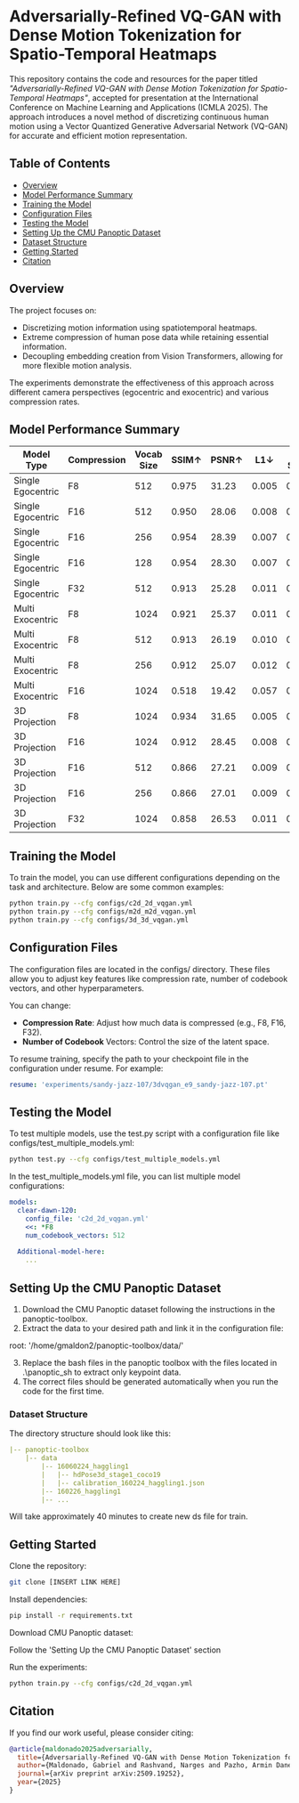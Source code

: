 # Adversarially-Refined VQ-GAN with Dense Motion Tokenization for Spatio-Temporal Heatmaps

This repository contains the code and resources for the paper titled *"Adversarially-Refined VQ-GAN with Dense Motion Tokenization for Spatio-Temporal Heatmaps"*, accepted for presentation at the International Conference on Machine Learning and Applications (ICMLA 2025). The approach introduces a novel method of discretizing continuous human motion using a Vector Quantized Generative Adversarial Network (VQ-GAN) for accurate and efficient motion representation.

## Table of Contents
- [Overview](#overview)
- [Model Performance Summary](#model-performance-summary)
- [Training the Model](#training-the-model)
- [Configuration Files](#configuration-files)
- [Testing the Model](#testing-the-model)
- [Setting Up the CMU Panoptic Dataset](#setting-up-the-cmu-panoptic-dataset)
- [Dataset Structure](#dataset-structure)
- [Getting Started](#getting-started)
- [Citation](#citation)

## Overview

The project focuses on:
- Discretizing motion information using spatiotemporal heatmaps.
- Extreme compression of human pose data while retaining essential information.
- Decoupling embedding creation from Vision Transformers, allowing for more flexible motion analysis.

The experiments demonstrate the effectiveness of this approach across different camera perspectives (egocentric and exocentric) and various compression rates.

## Model Performance Summary

| Model Type         | Compression | Vocab Size | SSIM↑ | PSNR↑ | L1↓ | T-Std↓ | Q-Loss↓ |
|--------------------|-------------|------------|-------|-------|------|---------|----------|
| Single Egocentric  | F8          | 512        | 0.975 | 31.23 | 0.005 | 0.212   | 0.0013   |
| Single Egocentric  | F16         | 512        | 0.950 | 28.06 | 0.008 | 0.217   | 0.0033   |
| Single Egocentric  | F16         | 256        | 0.954 | 28.39 | 0.007 | 0.219   | 0.0008   |
| Single Egocentric  | F16         | 128        | 0.954 | 28.30 | 0.007 | 0.220   | 0.0003   |
| Single Egocentric  | F32         | 512        | 0.913 | 25.28 | 0.011 | 0.222   | 0.0009   |
| Multi Exocentric   | F8          | 1024       | 0.921 | 25.37 | 0.011 | 0.219   | 0.0015   |
| Multi Exocentric   | F8          | 512        | 0.913 | 26.19 | 0.010 | 0.221   | 0.0014   |
| Multi Exocentric   | F8          | 256        | 0.912 | 25.07 | 0.012 | 0.217   | 0.0033   |
| Multi Exocentric   | F16         | 1024       | 0.518 | 19.42 | 0.057 | 0.236   | 0.0034   |
| 3D Projection      | F8          | 1024       | 0.934 | 31.65 | 0.005 | 0.210   | 0.0009   |
| 3D Projection      | F16         | 1024       | 0.912 | 28.45 | 0.008 | 0.237   | 0.0010   |
| 3D Projection      | F16         | 512        | 0.866 | 27.21 | 0.009 | 0.219   | 0.0010   |
| 3D Projection      | F16         | 256        | 0.866 | 27.01 | 0.009 | 0.219   | 0.0010   |
| 3D Projection      | F32         | 1024       | 0.858 | 26.53 | 0.011 | 0.225   | 0.0001   |


## Training the Model

To train the model, you can use different configurations depending on the task and architecture. Below are some common examples:

```bash
python train.py --cfg configs/c2d_2d_vqgan.yml
python train.py --cfg configs/m2d_m2d_vqgan.yml
python train.py --cfg configs/3d_3d_vqgan.yml
```

## Configuration Files
The configuration files are located in the configs/ directory. These files allow you to adjust key features like compression rate, number of codebook vectors, and other hyperparameters.

You can change:
- **Compression Rate**: Adjust how much data is compressed (e.g., F8, F16, F32).
- **Number of Codebook** Vectors: Control the size of the latent space.

To resume training, specify the path to your checkpoint file in the configuration under resume. For example:

```yaml
resume: 'experiments/sandy-jazz-107/3dvqgan_e9_sandy-jazz-107.pt'
```

## Testing the Model
To test multiple models, use the test.py script with a configuration file like configs/test_multiple_models.yml:

```bash
python test.py --cfg configs/test_multiple_models.yml
```

In the test_multiple_models.yml file, you can list multiple model configurations:

```yaml
models:
  clear-dawn-120:
    config_file: 'c2d_2d_vqgan.yml'
    <<: *F8
    num_codebook_vectors: 512
  
  Additional-model-here:
    ...
```

## Setting Up the CMU Panoptic Dataset
1. Download the CMU Panoptic dataset following the instructions in the panoptic-toolbox.
2. Extract the data to your desired path and link it in the configuration file:

root: '/home/gmaldon2/panoptic-toolbox/data/'

3. Replace the bash files in the panoptic toolbox with the files located in .\panoptic_sh to extract only keypoint data.
4. The correct files should be generated automatically when you run the code for the first time.

### Dataset Structure
The directory structure should look like this:

```yaml
|-- panoptic-toolbox
    |-- data
        |-- 16060224_haggling1
        |   |-- hdPose3d_stage1_coco19
        |   |-- calibration_160224_haggling1.json
        |-- 160226_haggling1  
        |-- ...
```

Will take approximately 40 minutes to create new ds file for train.

## Getting Started
Clone the repository:

```bash
git clone [INSERT LINK HERE]
```

Install dependencies:

```bash
pip install -r requirements.txt
```

Download CMU Panoptic dataset:

Follow the 'Setting Up the CMU Panoptic Dataset' section

Run the experiments:

```bash
python train.py --cfg configs/c2d_2d_vqgan.yml
```

## Citation
If you find our work useful, please consider citing:
```bibtex
@article{maldonado2025adversarially,
  title={Adversarially-Refined VQ-GAN with Dense Motion Tokenization for Spatio-Temporal Heatmaps},
  author={Maldonado, Gabriel and Rashvand, Narges and Pazho, Armin Danesh and Noghre, Ghazal Alinezhad and Katariya, Vinit and Tabkhi, Hamed},
  journal={arXiv preprint arXiv:2509.19252},
  year={2025}
}
```

